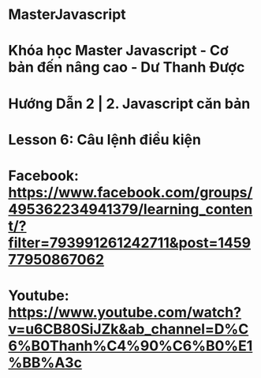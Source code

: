 # MasterJavascript
# Khóa học Master Javascript - Cơ bản đến nâng cao - Dư Thanh Được

# Hướng Dẫn 2 | 2. Javascript căn bản

  # Lesson 6: Câu lệnh điều kiện
  # Facebook: https://www.facebook.com/groups/495362234941379/learning_content/?filter=793991261242711&post=145977950867062
  # Youtube: https://www.youtube.com/watch?v=u6CB80SiJZk&ab_channel=D%C6%B0Thanh%C4%90%C6%B0%E1%BB%A3c